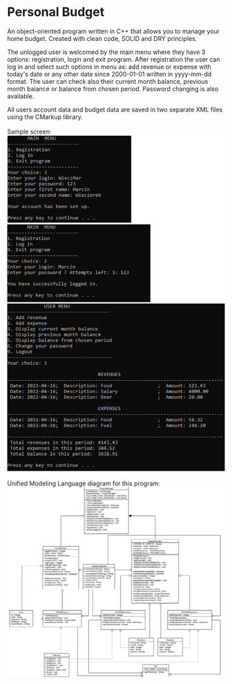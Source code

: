 # Personal Budget

An object-oriented program written in C++ that allows you to manage your home budget. Created with clean code, SOLID and DRY principles. 

The unlogged user is welcomed by the main menu where they have 3 options: registration, login and exit program.
After registration the user can log in and select such options in menu as: add revenue or expense with today's date or any other date 
since 2000-01-01 written in yyyy-mm-dd format. The user can check also their current month balance, previous month balance or balance from chosen period. 
Password changing is also available. <br />

All users account data and budget data are saved in two separate XML files using the CMarkup library. <br />
<br />
Sample screen: <br />
![alt text](https://raw.githubusercontent.com/WieczMar/OOP_Personal_Budget/master/README_images/MENU_sample.png)
<br /> <br />
Unified Modeling Language diagram for this program: <br />
![alt text](https://raw.githubusercontent.com/WieczMar/OOP_Personal_Budget/master/README_images/UML_diagram.png)